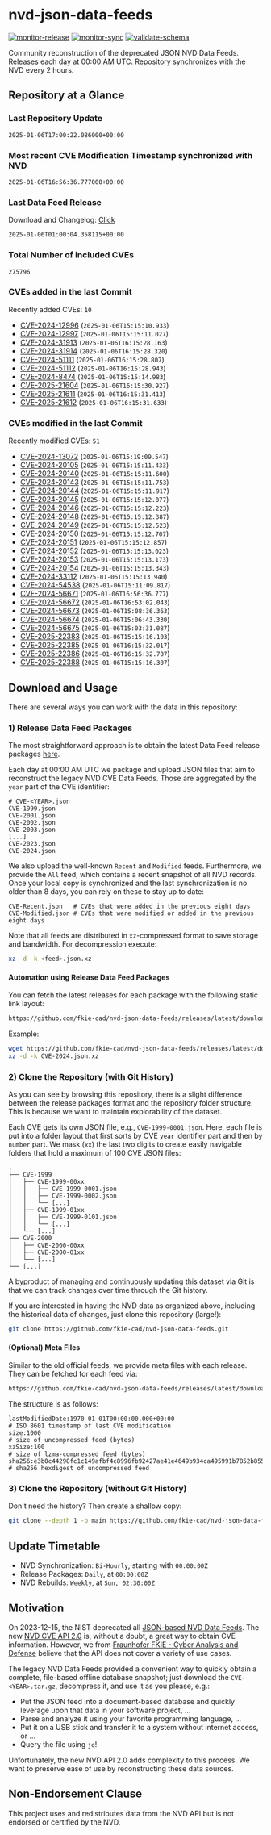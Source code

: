 # nvd-json-data-feeds

[![monitor-release](https://github.com/fkie-cad/nvd-json-data-feeds/actions/workflows/monitor_release.yml/badge.svg)](https://github.com/fkie-cad/nvd-json-data-feeds/actions/workflows/monitor_release.yml)
[![monitor-sync](https://github.com/fkie-cad/nvd-json-data-feeds/actions/workflows/monitor_sync.yml/badge.svg)](https://github.com/fkie-cad/nvd-json-data-feeds/actions/workflows/monitor_sync.yml)
[![validate-schema](https://github.com/fkie-cad/nvd-json-data-feeds/actions/workflows/validate_schema.yml/badge.svg)](https://github.com/fkie-cad/nvd-json-data-feeds/actions/workflows/validate_schema.yml)

Community reconstruction of the deprecated JSON NVD Data Feeds.
[Releases](https://github.com/fkie-cad/nvd-json-data-feeds/releases/latest) each day at 00:00 AM UTC.
Repository synchronizes with the NVD every 2 hours.

## Repository at a Glance

### Last Repository Update

```plain
2025-01-06T17:00:22.086000+00:00
```

### Most recent CVE Modification Timestamp synchronized with NVD

```plain
2025-01-06T16:56:36.777000+00:00
```

### Last Data Feed Release

Download and Changelog: [Click](https://github.com/fkie-cad/nvd-json-data-feeds/releases/latest)

```plain
2025-01-06T01:00:04.358115+00:00
```

### Total Number of included CVEs

```plain
275796
```

### CVEs added in the last Commit

Recently added CVEs: `10`

- [CVE-2024-12996](CVE-2024/CVE-2024-129xx/CVE-2024-12996.json) (`2025-01-06T15:15:10.933`)
- [CVE-2024-12997](CVE-2024/CVE-2024-129xx/CVE-2024-12997.json) (`2025-01-06T15:15:11.027`)
- [CVE-2024-31913](CVE-2024/CVE-2024-319xx/CVE-2024-31913.json) (`2025-01-06T16:15:28.163`)
- [CVE-2024-31914](CVE-2024/CVE-2024-319xx/CVE-2024-31914.json) (`2025-01-06T16:15:28.320`)
- [CVE-2024-51111](CVE-2024/CVE-2024-511xx/CVE-2024-51111.json) (`2025-01-06T16:15:28.807`)
- [CVE-2024-51112](CVE-2024/CVE-2024-511xx/CVE-2024-51112.json) (`2025-01-06T16:15:28.943`)
- [CVE-2024-8474](CVE-2024/CVE-2024-84xx/CVE-2024-8474.json) (`2025-01-06T15:15:14.983`)
- [CVE-2025-21604](CVE-2025/CVE-2025-216xx/CVE-2025-21604.json) (`2025-01-06T16:15:30.927`)
- [CVE-2025-21611](CVE-2025/CVE-2025-216xx/CVE-2025-21611.json) (`2025-01-06T16:15:31.413`)
- [CVE-2025-21612](CVE-2025/CVE-2025-216xx/CVE-2025-21612.json) (`2025-01-06T16:15:31.633`)


### CVEs modified in the last Commit

Recently modified CVEs: `51`

- [CVE-2024-13072](CVE-2024/CVE-2024-130xx/CVE-2024-13072.json) (`2025-01-06T15:19:09.547`)
- [CVE-2024-20105](CVE-2024/CVE-2024-201xx/CVE-2024-20105.json) (`2025-01-06T15:15:11.433`)
- [CVE-2024-20140](CVE-2024/CVE-2024-201xx/CVE-2024-20140.json) (`2025-01-06T15:15:11.600`)
- [CVE-2024-20143](CVE-2024/CVE-2024-201xx/CVE-2024-20143.json) (`2025-01-06T15:15:11.753`)
- [CVE-2024-20144](CVE-2024/CVE-2024-201xx/CVE-2024-20144.json) (`2025-01-06T15:15:11.917`)
- [CVE-2024-20145](CVE-2024/CVE-2024-201xx/CVE-2024-20145.json) (`2025-01-06T15:15:12.077`)
- [CVE-2024-20146](CVE-2024/CVE-2024-201xx/CVE-2024-20146.json) (`2025-01-06T15:15:12.223`)
- [CVE-2024-20148](CVE-2024/CVE-2024-201xx/CVE-2024-20148.json) (`2025-01-06T15:15:12.387`)
- [CVE-2024-20149](CVE-2024/CVE-2024-201xx/CVE-2024-20149.json) (`2025-01-06T15:15:12.523`)
- [CVE-2024-20150](CVE-2024/CVE-2024-201xx/CVE-2024-20150.json) (`2025-01-06T15:15:12.707`)
- [CVE-2024-20151](CVE-2024/CVE-2024-201xx/CVE-2024-20151.json) (`2025-01-06T15:15:12.857`)
- [CVE-2024-20152](CVE-2024/CVE-2024-201xx/CVE-2024-20152.json) (`2025-01-06T15:15:13.023`)
- [CVE-2024-20153](CVE-2024/CVE-2024-201xx/CVE-2024-20153.json) (`2025-01-06T15:15:13.173`)
- [CVE-2024-20154](CVE-2024/CVE-2024-201xx/CVE-2024-20154.json) (`2025-01-06T15:15:13.343`)
- [CVE-2024-33112](CVE-2024/CVE-2024-331xx/CVE-2024-33112.json) (`2025-01-06T15:15:13.940`)
- [CVE-2024-54538](CVE-2024/CVE-2024-545xx/CVE-2024-54538.json) (`2025-01-06T15:11:09.817`)
- [CVE-2024-56671](CVE-2024/CVE-2024-566xx/CVE-2024-56671.json) (`2025-01-06T16:56:36.777`)
- [CVE-2024-56672](CVE-2024/CVE-2024-566xx/CVE-2024-56672.json) (`2025-01-06T16:53:02.043`)
- [CVE-2024-56673](CVE-2024/CVE-2024-566xx/CVE-2024-56673.json) (`2025-01-06T15:08:36.363`)
- [CVE-2024-56674](CVE-2024/CVE-2024-566xx/CVE-2024-56674.json) (`2025-01-06T15:06:43.330`)
- [CVE-2024-56675](CVE-2024/CVE-2024-566xx/CVE-2024-56675.json) (`2025-01-06T15:03:31.087`)
- [CVE-2025-22383](CVE-2025/CVE-2025-223xx/CVE-2025-22383.json) (`2025-01-06T15:15:16.103`)
- [CVE-2025-22385](CVE-2025/CVE-2025-223xx/CVE-2025-22385.json) (`2025-01-06T16:15:32.017`)
- [CVE-2025-22386](CVE-2025/CVE-2025-223xx/CVE-2025-22386.json) (`2025-01-06T16:15:32.707`)
- [CVE-2025-22388](CVE-2025/CVE-2025-223xx/CVE-2025-22388.json) (`2025-01-06T15:15:16.307`)


## Download and Usage

There are several ways you can work with the data in this repository:

### 1) Release Data Feed Packages

The most straightforward approach is to obtain the latest Data Feed release packages [here](https://github.com/fkie-cad/nvd-json-data-feeds/releases/latest).

Each day at 00:00 AM UTC we package and upload JSON files that aim to reconstruct the legacy NVD CVE Data Feeds.
Those are aggregated by the `year` part of the CVE identifier:

```
# CVE-<YEAR>.json
CVE-1999.json
CVE-2001.json
CVE-2002.json
CVE-2003.json
[...]
CVE-2023.json
CVE-2024.json
```

We also upload the well-known `Recent` and `Modified` feeds.
Furthermore, we provide the `All` feed, which contains a recent snapshot of all NVD records.
Once your local copy is synchronized and the last synchronization is no older than 8 days, you can rely on these to stay up to date:

```plain
CVE-Recent.json   # CVEs that were added in the previous eight days
CVE-Modified.json # CVEs that were modified or added in the previous eight days
```

Note that all feeds are distributed in `xz`-compressed format to save storage and bandwidth.
For decompression execute:

```sh
xz -d -k <feed>.json.xz
```

#### Automation using Release Data Feed Packages

You can fetch the latest releases for each package with the following static link layout:

```sh
https://github.com/fkie-cad/nvd-json-data-feeds/releases/latest/download/CVE-<YEAR>.json.xz
```

Example:

```sh
wget https://github.com/fkie-cad/nvd-json-data-feeds/releases/latest/download/CVE-2024.json.xz
xz -d -k CVE-2024.json.xz
```

### 2) Clone the Repository (with Git History)

As you can see by browsing this repository, there is a slight difference between the release packages format and the repository folder structure.
This is because we want to maintain explorability of the dataset.

Each CVE gets its own JSON file, e.g., `CVE-1999-0001.json`.
Here, each file is put into a folder layout that first sorts by CVE `year` identifier part and then by `number` part.
We mask (`xx`) the last two digits to create easily navigable folders that hold a maximum of 100 CVE JSON files:

```plain
.
├── CVE-1999
│   ├── CVE-1999-00xx
│   │   ├── CVE-1999-0001.json
│   │   ├── CVE-1999-0002.json
│   │   └── [...]
│   ├── CVE-1999-01xx
│   │   ├── CVE-1999-0101.json
│   │   └── [...]
│   └── [...]
├── CVE-2000
│   ├── CVE-2000-00xx
│   ├── CVE-2000-01xx
│   └── [...]
└── [...]
```

A byproduct of managing and continuously updating this dataset via Git is that we can track changes over time through the Git history.

If you are interested in having the NVD data as organized above, including the historical data of changes, just clone this repository (large!):

```sh
git clone https://github.com/fkie-cad/nvd-json-data-feeds.git
```

#### (Optional) Meta Files

Similar to the old official feeds, we provide meta files with each release. They can be fetched for each feed via:

```sh
https://github.com/fkie-cad/nvd-json-data-feeds/releases/latest/download/CVE-<YEAR>.meta
```

The structure is as follows:

```plain
lastModifiedDate:1970-01-01T00:00:00.000+00:00                          # ISO 8601 timestamp of last CVE modification
size:1000                                                               # size of uncompressed feed (bytes)
xzSize:100                                                              # size of lzma-compressed feed (bytes)
sha256:e3b0c44298fc1c149afbf4c8996fb92427ae41e4649b934ca495991b7852b855 # sha256 hexdigest of uncompressed feed
```

### 3) Clone the Repository (without Git History)

Don't need the history? Then create a shallow copy:

```sh
git clone --depth 1 -b main https://github.com/fkie-cad/nvd-json-data-feeds.git
```


## Update Timetable

* NVD Synchronization: `Bi-Hourly`, starting with `00:00:00Z`
* Release Packages: `Daily`, at `00:00:00Z`
* NVD Rebuilds: `Weekly`, at `Sun, 02:30:00Z`


## Motivation

On 2023-12-15, the NIST deprecated all [JSON-based NVD Data Feeds](https://nvd.nist.gov/vuln/data-feeds#divRetirementBanner-1).
The new [NVD CVE API 2.0](https://nvd.nist.gov/developers/vulnerabilities) is, without a doubt, a great way to obtain CVE information.
However, we from [Fraunhofer FKIE - Cyber Analysis and Defense](https://www.fkie.fraunhofer.de/en/departments/cad.html) believe that the API does not cover a variety of use cases.

The legacy NVD Data Feeds provided a convenient way to quickly obtain a complete, file-based offline database snapshot; just download the `CVE-<YEAR>.tar.gz`, decompress it, and use it as you please, e.g.:

- Put the JSON feed into a document-based database and quickly leverage upon that data in your software project, ...
- Parse and analyze it using your favorite programming language, ...
- Put it on a USB stick and transfer it to a system without internet access, or ...
- Query the file using `jq`!

Unfortunately, the new NVD API 2.0 adds complexity to this process.
We want to preserve ease of use by reconstructing these data sources.

## Non-Endorsement Clause

This project uses and redistributes data from the NVD API but is not endorsed or certified by the NVD.